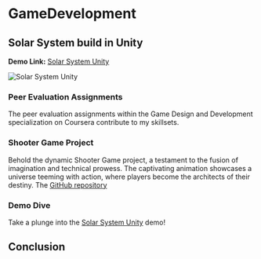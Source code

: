 # GameDevelopment


## Solar System  build in Unity
**Demo Link:** [Solar System Unity](https://usamahussaindev.itch.io/solar-system-unity)

![Solar System Unity](https://github.com/usamahussaindev/GameDevelopment/assets/118635657/1bef0f07-1e46-4846-8109-90f56c6f4fac)

### Peer Evaluation Assignments
The peer evaluation assignments within the Game Design and Development specialization on Coursera contribute to my  skillsets. 

### Shooter Game Project
Behold the dynamic Shooter Game project, a testament to the fusion of imagination and technical prowess. The captivating animation showcases a universe teeming with action, where players become the architects of their destiny. The [GitHub repository](https://github.com/usamahussaindev/GameDevelopment) 

### Demo Dive
Take a plunge into the [Solar System Unity](https://usamahussaindev.itch.io/solar-system-unity) demo! 


## Conclusion
